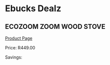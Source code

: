 
# Ebucks Dealz
## ECOZOOM ZOOM WOOD STOVE
[Product Page](https://www.ebucks.com/web/shop/productSelected.do?prodId=1233107493&catId=1240121041)

Price: R449.00

Savings: 


	